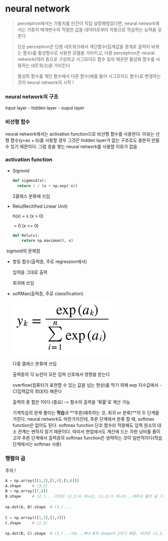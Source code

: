# neural network

> perceptron에서는 가중치를 인간이 직접 설정해줬었다면, neural network에서는 가중치 매개변수의 적절한 값을 데이터로부터 자동으로 학습하는 능력을 갖춘다
>
> 단순 perceptron은 단층 네트워크에서 계단함수(임계값을 경계로 출력이 바뀌는 함수)를 활성함수로 사용한 모델을 가리키고, 다층 perceptron은 neural network(여러 층으로 구성되고 시그모이드 함수 등의 매끈한 활성화 함수를 사용하는 네트워크)을 가리킨다
>
> 활성화 함수를 계단 함수에서 다른 함수(예를 들어 시그모이드 함수)로 변경하는 것이 neural network의 시작 !



### neural network의 구조

input layer - hidden layer - ouput layer



### 비선형 함수

neural network에서는 activation function으로 비선형 함수를 사용한다. 이유는 선형 함수(y=ax + b)를 사용할 경우 그것은 hidden layer가 없는 구조로도 충분히 만들 수 있기 때문이다. 그럼 층을 쌓는 neural network를 사용할 이유가 없음



### activation function

* Sigmoid

  ```python
  def sigmoid(x):
  	return 1 / (x + np.exp(-x))
  ```

  2클래스 분류에 쓰임



* Relu(Recitified Linear Unit)

  h(x) = x (x > 0)

  ​	= 0 (x <= 0)

  ```python
  def Relu(x):
      return np.maximum(0, x)
  ```




​	sigmoid의 문제점

* 항등 함수(출력층, 주로 regression에서)

  입력을 그대로 출력

  회귀에 쓰임



* softMax(출력층, 주로 classification)

  

  ![01](./01.png)

  

  다중 클래스 분류에 쓰임

  출력층의 각 뉴런이 모든 입력 신호에서 영향을 받는다

  overflow(컴퓨터가 표현할 수 있는 값을 넘는 현상)를 막기 위해 exp 지수값에서 -C(입력값의 최대치) 해준다

  출력의 총 합은 1이다 (중요) -> 함수의 출력을 '확률'로 계산 가능

  기계학습의 문제 풀이는 **학습**과 **추론(예측하는 것, 회귀 or 분류)**의 두 단계를 거친다. neural network도 마찬가지인데, 추론 단계에서 분류 할 때, softmax function은 없어도 된다. softmax function 단조 함수라 적용해도 입력 원소의 대소 관계는 변하지 않기 때문이다. 따라서 현업에서도 계산에 드는 자원 낭비를 줄이고자 추론 단계에서 출력층의 softmax function은 생략하는 것이 일반적이다(학습 단계에서는 softmax 사용)



### 행렬의 곱

주의 !

```python
A = np.array([[1,2],[3,4],[5,6]])
A.shape		# (3,2)
B = np.array([7,8])
B.shape		# (2,)....이것은 (2,1)도 아니고, (1,2)가 아니다...따라서 둘의 곱 가능

np.dot(A, B).shape	# (3,)....

C = np.array([[1,2],[3,4]])
C.shape 	# (2,2)

np.dot(B, C).shape	# (2,)...가능...왜냐 B의 shape이 2이기 때문. 이것은 (2,1)도 아니고 (1,2)도 아니다. 또는 둘 다이기도 하다
```


